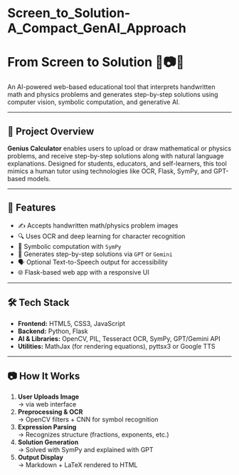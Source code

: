 # Screen_to_Solution-A_Compact_GenAI_Approach

# From Screen to Solution 🧠📷➕
An AI-powered web-based educational tool that interprets handwritten math and physics problems and generates step-by-step solutions using computer vision, symbolic computation, and generative AI.

---

## 🚀 Project Overview

**Genius Calculator** enables users to upload or draw mathematical or physics problems, and receive step-by-step solutions along with natural language explanations. Designed for students, educators, and self-learners, this tool mimics a human tutor using technologies like OCR, Flask, SymPy, and GPT-based models.

---

## 🔧 Features

- ✍️ Accepts handwritten math/physics problem images
- 🔍 Uses OCR and deep learning for character recognition
- 🧮 Symbolic computation with `SymPy`
- 🤖 Generates step-by-step solutions via `GPT` or `Gemini`
- 🗣️ Optional Text-to-Speech output for accessibility
- 🌐 Flask-based web app with a responsive UI

---

## 🛠️ Tech Stack

- **Frontend:** HTML5, CSS3, JavaScript
- **Backend:** Python, Flask
- **AI & Libraries:** OpenCV, PIL, Tesseract OCR, SymPy, GPT/Gemini API
- **Utilities:** MathJax (for rendering equations), pyttsx3 or Google TTS

---

## 📷 How It Works

1. **User Uploads Image**  
   → via web interface  
2. **Preprocessing & OCR**  
   → OpenCV filters + CNN for symbol recognition  
3. **Expression Parsing**  
   → Recognizes structure (fractions, exponents, etc.)  
4. **Solution Generation**  
   → Solved with SymPy and explained with GPT  
5. **Output Display**  
   → Markdown + LaTeX rendered to HTML 
